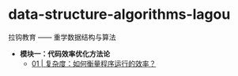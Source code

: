# data-structure-algorithms-lagou

拉钩教育 —— 重学数据结构与算法

- **模块一：代码效率优化方法论**
  - [01 | 复杂度：如何衡量程序运行的效率？](https://github.com/soonespresso/data-structure-algorithms-lagou/tree/complexity)